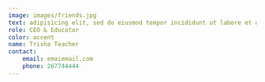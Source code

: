 ```yaml
---
image: images/friends.jpg
text: adipisicing elit, sed do eiusmod tempor incididunt ut labore et dolore magnaaliqua
role: CEO & Educator
color: accent
name: Trisha Teacher
contact: 
    email: emaiemail.com
    phone: 267744444
---
```

